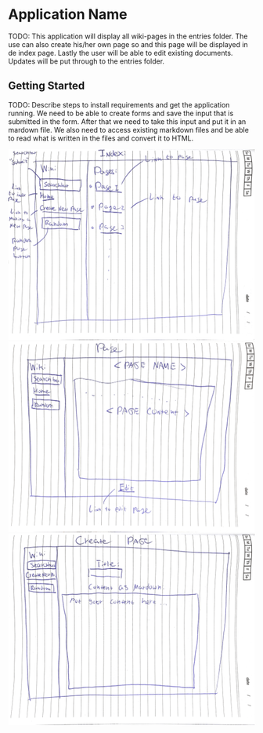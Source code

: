 # Application Name

TODO: This application will display all wiki-pages in the entries folder.
The use can also create his/her own page so and this page will be displayed in de index page.
Lastly the user will be able to edit existing documents. Updates will be put through to the entries folder.


## Getting Started

TODO: Describe steps to install requirements and get the application running.
We need to be able to create forms and save the input that is submitted in the form. After that we need to take this input and put it in an mardown file. We also need to access existing markdown files and be able to read what is written in the files and convert it to HTML.

![alt text for screen readers](/sketches/Sketch0.PNG "Index page")
![alt text for screen readers](/sketches/Sketch1.PNG "View page")
![alt text for screen readers](/sketches/Sketch2.PNG "Creae page")
